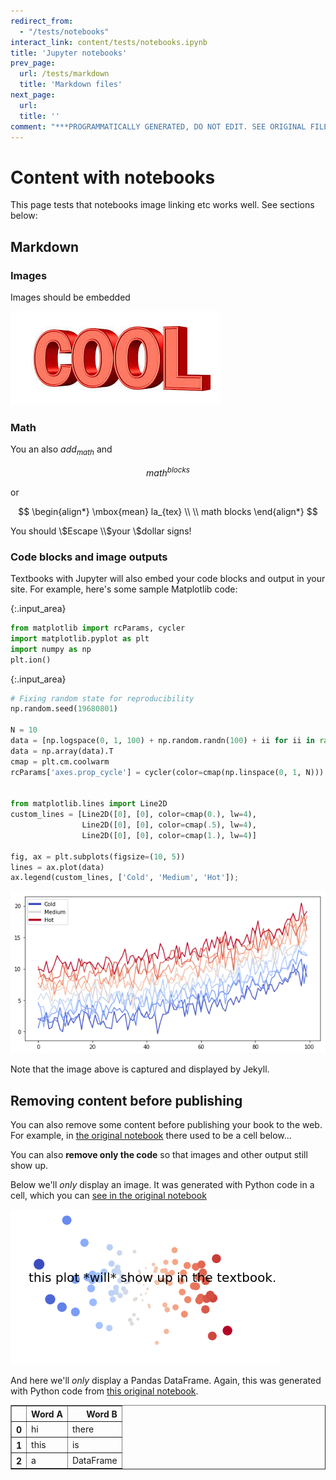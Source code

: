 ```yaml
---
redirect_from:
  - "/tests/notebooks"
interact_link: content/tests/notebooks.ipynb
title: 'Jupyter notebooks'
prev_page:
  url: /tests/markdown
  title: 'Markdown files'
next_page:
  url: 
  title: ''
comment: "***PROGRAMMATICALLY GENERATED, DO NOT EDIT. SEE ORIGINAL FILES IN /content***"
---
```


# Content with notebooks

This page tests that notebooks image linking etc works well. See sections below:

## Markdown

### Images

Images should be embedded

![](cool.jpg)

### Math

You an also $add_{math}$ and

$$
math^{blocks}
$$

or

$$
\begin{align*}
\mbox{mean} la_{tex} \\ \\
math blocks
\end{align*}
$$

You should \\$Escape \\$your \\$dollar signs!

### Code blocks and image outputs

Textbooks with Jupyter will also embed your code blocks and output in your site.
For example, here's some sample Matplotlib code:



{:.input_area}
```python
from matplotlib import rcParams, cycler
import matplotlib.pyplot as plt
import numpy as np
plt.ion()
```




{:.input_area}
```python
# Fixing random state for reproducibility
np.random.seed(19680801)

N = 10
data = [np.logspace(0, 1, 100) + np.random.randn(100) + ii for ii in range(N)]
data = np.array(data).T
cmap = plt.cm.coolwarm
rcParams['axes.prop_cycle'] = cycler(color=cmap(np.linspace(0, 1, N)))


from matplotlib.lines import Line2D
custom_lines = [Line2D([0], [0], color=cmap(0.), lw=4),
                Line2D([0], [0], color=cmap(.5), lw=4),
                Line2D([0], [0], color=cmap(1.), lw=4)]

fig, ax = plt.subplots(figsize=(10, 5))
lines = ax.plot(data)
ax.legend(custom_lines, ['Cold', 'Medium', 'Hot']);
```



![png](../images/tests/notebooks_2_0.png)


Note that the image above is captured and displayed by Jekyll.

## Removing content before publishing

You can also remove some content before publishing your book to the web. For example,
in [the original notebook](https://github.com/choldgraf/textbooks-with-jupyter/blob/master/notebooks/introduction/notebooks.ipynb) there
used to be a cell below...

You can also **remove only the code** so that images and other output still show up.

Below we'll *only* display an image. It was generated with Python code in a cell,
which you can [see in the original notebook](https://github.com/choldgraf/textbooks-with-jupyter/blob/master/notebooks/introduction/notebooks.ipynb)





![png](../images/tests/notebooks_6_0.png)


And here we'll *only* display a Pandas DataFrame. Again, this was generated with Python code
from [this original notebook](https://github.com/choldgraf/textbooks-with-jupyter/blob/master/notebooks/introduction/notebooks.ipynb).







<div markdown="0">
<div>
<style scoped>
    .dataframe tbody tr th:only-of-type {
        vertical-align: middle;
    }

    .dataframe tbody tr th {
        vertical-align: top;
    }

    .dataframe thead th {
        text-align: right;
    }
</style>
<table border="1" class="dataframe">
  <thead>
    <tr style="text-align: right;">
      <th></th>
      <th>Word A</th>
      <th>Word B</th>
    </tr>
  </thead>
  <tbody>
    <tr>
      <th>0</th>
      <td>hi</td>
      <td>there</td>
    </tr>
    <tr>
      <th>1</th>
      <td>this</td>
      <td>is</td>
    </tr>
    <tr>
      <th>2</th>
      <td>a</td>
      <td>DataFrame</td>
    </tr>
  </tbody>
</table>
</div>
</div>


